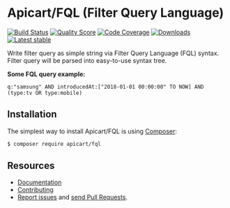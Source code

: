 # Apicart/FQL (Filter Query Language)

[![Build Status](https://img.shields.io/travis/apicart/fql.svg?style=flat-square)](https://travis-ci.org/apicart/fql)
[![Quality Score](https://img.shields.io/scrutinizer/g/apicart/fql.svg?style=flat-square)](https://scrutinizer-ci.com/g/apicart/fql)
[![Code Coverage](https://img.shields.io/scrutinizer/coverage/g/apicart/fql.svg?style=flat-square)](https://scrutinizer-ci.com/g/apicart/fql)
[![Downloads](https://img.shields.io/packagist/dt/apicart/fql.svg?style=flat-square)](https://packagist.org/packages/apicart/fql)
[![Latest stable](https://img.shields.io/github/tag/apicart/fql.svg?style=flat-square)](https://packagist.org/packages/apicart/fql)

Write filter query as simple string via Filter Query Language (FQL) syntax. Filter query will be parsed into easy-to-use syntax tree.

**Some FQL query example:**

`q:"samsung" AND introducedAt:["2018-01-01 00:00:00" TO NOW] AND (type:tv OR type:mobile)`


## Installation

The simplest way to install Apicart/FQL is using  [Composer](http://getcomposer.org/):

```sh
$ composer require apicart/fql
```


## Resources

 * [Documentation](https://github.com/apicart/fql/blob/master/docs/en/index.md)
 * [Contributing](https://github.com/apicart/fql/blob/master/CODE_OF_CONDUCT.md)
 * [Report issues](https://github.com/apicart/fql/issues) and [send Pull Requests](https://github.com/apicart/fql/pulls).
